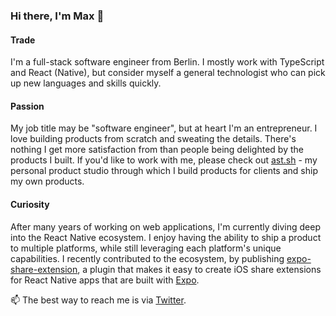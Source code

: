 ### Hi there, I'm Max 👋

#### Trade
I'm a full-stack software engineer from Berlin. I mostly work with TypeScript and React (Native), but consider myself a general technologist who can pick up new languages and skills quickly. 

#### Passion
My job title may be "software engineer", but at heart I'm an entrepreneur. I love building products from scratch and sweating the details. There's nothing I get more satisfaction from than people being delighted by the products I built. If you'd like to work with me, please check out [ast.sh](https://ast.sh/) - my personal product studio through which I build products for clients and ship my own products.

#### Curiosity
After many years of working on web applications, I'm currently diving deep into the React Native ecosystem. I enjoy having the ability to ship a product to multiple platforms, while still leveraging each platform's unique capabilities. I recently contributed to the ecosystem, by publishing [expo-share-extension](https://github.com/MaxAst/expo-share-extension), a plugin that makes it easy to create iOS share extensions for React Native apps that are built with [Expo](https://expo.dev/).

📫 The best way to reach me is via [Twitter](https://twitter.com/MaximilianAst).
